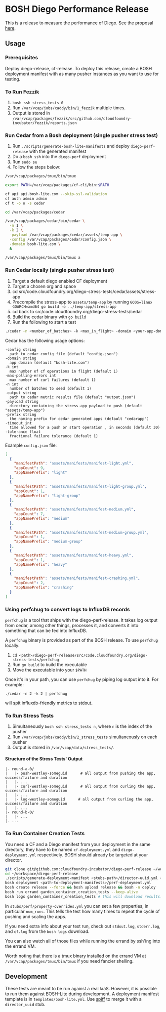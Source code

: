 # BOSH Diego Performance Release

This is a release to measure the performance of Diego. See the proposal [here](https://github.com/pivotal-cf-experimental/diego-dev-notes/blob/master/proposals/measuring_performance.md).

## Usage

### Prerequisites

Deploy diego-release, cf-release.  To deploy this release, create a BOSH
deployment manifest with as many pusher instances as you want to use for
testing.

### To Run Fezzik

1. `bosh ssh stress_tests 0`
1. Run `/var/vcap/jobs/caddy/bin/1_fezzik` multiple times.
1. Output is stored in `/var/vcap/packages/fezzik/src/github.com/cloudfoundry-incubator/fezzik/reports.json`

### Run Cedar from a Bosh deployment (single pusher stress test)

1. Run `./scripts/generate-bosh-lite-manifests` and deploy `diego-perf-release` with the generated manifest
1. Do a `bosh ssh` into the `diego-perf` deployment
1. Run `sudo su`
1. Follow the steps below:

```bash
/var/vcap/packages/tmux/bin/tmux

export PATH=/var/vcap/packages/cf-cli/bin:$PATH

cf api api.bosh-lite.com --skip-ssl-validation
cf auth admin admin
cf t -o o -s cedar

cd /var/vcap/packages/cedar

/var/vcap/packages/cedar/bin/cedar \
  -n 1 \
  -k 2 \
  -payload /var/vcap/packages/cedar/assets/temp-app \
  -config /var/vcap/packages/cedar/config.json \
  -domain bosh-lite.com \
  &

/var/vcap/packages/tmux/bin/tmux a
```
### Run Cedar locally (single pusher stress test)

1. Target a default diego enabled CF deployment
1. Target a chosen org and space
1. cd src/code.cloudfoundry.org/diego-stress-tests/cedar/assets/stress-app
1. Precompile the stress-app to `assets/temp-app` by running `GOOS=linux GOARCH=amd64 go build -o ../temp-app/stress-app`
1. cd back to src/code.cloudfoundry.org/diego-stress-tests/cedar
1. Build the cedar binary with `go build`
1. Run the following to start a test
```bash
./cedar -n <number_of_batches> -k <max_in_flight> -domain <your-app-domain> [-tolerance <tolerance-factor>]
```

Cedar has the following usage options:

```
-config string
  path to cedar config file (default "config.json")
-domain string
  app domain (default "bosh-lite.com")
-k int
  max number of cf operations in flight (default 1)
-max-polling-errors int
  max number of curl failures (default 1)
-n int
  number of batches to seed (default 1)
-output string
  path to cedar metric results file (default "output.json")
-payload string
  directory containing the stress-app payload to push (default "assets/temp-app")
-prefix string
  the naming prefix for cedar generated apps (default "cedarapp")
-timeout int
  time allowed for a push or start operation , in seconds (default 30)
-tolerance float
  fractional failure tolerance (default 1)
```

Example `config.json` file:
```json
[
  {
    "manifestPath": "assets/manifests/manifest-light.yml",
    "appCount": 9,
    "appNamePrefix": "light"
  },
  {
    "manifestPath": "assets/manifests/manifest-light-group.yml",
    "appCount": 1,
    "appNamePrefix": "light-group"
  },
  {
    "manifestPath": "assets/manifests/manifest-medium.yml",
    "appCount": 7,
    "appNamePrefix": "medium"
  },
  {
    "manifestPath": "assets/manifests/manifest-medium-group.yml",
    "appCount": 1,
    "appNamePrefix": "medium-group"
  },
  {
    "manifestPath": "assets/manifests/manifest-heavy.yml",
    "appCount": 1,
    "appNamePrefix": "heavy"
  },
  {
    "manifestPath": "assets/manifests/manifest-crashing.yml",
    "appCount": 2,
    "appNamePrefix": "crashing"
  }
]
```

### Using perfchug to convert logs to InfluxDB records

`perfchug` is a tool that ships with the diego-perf-release. It takes log
output from cedar, among other things, processes it, and converts it into
something that can be fed into InfluxDB.

A `perfchug` binary is provided as part of the BOSH release. To use `perfchug`
locally:

1. `cd <path>/diego-perf-release/src/code.cloudfoundry.org/diego-stress-tests/perfchug`
1. Run `go build` to build the executable
1. Move the executable into your `$PATH`

Once it's in your path, you can use `perfchug` by piping log output into it.
For example:

```
./cedar -n 2 -k 2 | perfchug
```

will spit influxdb-friendly metrics to stdout.



### To Run Stress Tests

1. Simultaneously `bosh ssh stress_tests n`, where `n` is the index of the
   pusher
1. Run `/var/vcap/jobs/caddy/bin/2_stress_tests` simultaneously on each pusher
1. Output is stored in `/var/vcap/data/stress_tests/`.

#### Structure of the Stress Tests' Output

```
|- round-a-0/
|   |- push-westley-someguid      # all output from pushing the app, success/failure and duration
|   |- ...
|   |- curl-westley-someguid      # all output from curling the app, success/failure and duration
|   |- ...
|   |- log-westley-someguid      # all output from curling the app, success/failure and duration
|   |- ...
|- round-b-0/
|   |- ...
|- ...
```

### To Run Container Creation Tests

You need a CF and a Diego manifest from your deployment in the same directory,
they have to be named `cf-deployment.yml` and `diego-deployment.yml`
respectively. BOSH should already be targeted at your director.

```bash
git clone git@github.com:cloudfoundry-incubator/diego-perf-release ~/workspace/diego-perf-release
cd ~/workspace/diego-perf-release
./scripts/generate-deployment-manifest <stubs-path>/director-uuid.yml <stubs-path>/perf/property-overrides.yml <stubs-path>/perf/instance-count-overrides.yml <stubs-path>/perf/iaas-settings.yml <path-to-deployment-manifests> > <path-to-deployment-manifests>/perf-deployment.yml
bosh deployment <path-to-deployment-manifests>/perf-deployment.yml
bosh create release --force && bosh upload release && bosh -n deploy
bosh run errand garden_container_creation_tests --keep-alive
bosh logs garden_container_creation_tests # this will download results.csv.log, which is a csv file containing the timestamps for the pushes and scales.
```

In `stubs/perf/property-overrides.yml` you can set a few properties,
in particular `num_runs`. This tells the test how many times to repeat the cycle
of pushing and scaling the apps.

If you need extra info about your test run, check out `stdout.log`,
`stderr.log`, and `cf.log` from the `bosh logs` download.

You can also watch all of those files while running the errand by ssh'ing into
the errand VM.

Worth noting that there is a tmux binary installed on the errand VM at
`/var/vcap/packages/tmux/bin/tmux` if you need fancier shelling.

## Development

These tests are meant to be run against a real IaaS. However, it is possible to
run them against BOSH-Lite during development. A deployment manifest template is
in `templates/bosh-lite.yml`. Use
[spiff](https://github.com/cloudfoundry-incubator/spiff) to merge it with a
`director_uuid` stub.
